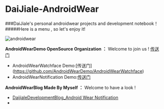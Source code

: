 # DaiJiale-AndroidWear
###DaiJiale's personal androidwear projects and development notebook！
#####Here is a menu , so let's enjoy it!

![androidwear](http://7xi6qz.com1.z0.glb.clouddn.com/github_androidwearcec9O56agrbEc.gif)

**AndroidWearDemo OpenSource Organization ：** Welcome to join us !  [传送门](https://github.com/AndroidWearDemo)
  - AndroidWearWatchface Demo:[传送门] (https://github.com/AndroidWearDemo/AndroidWearWatchface)
  - AndroidWearNotification Demo:[传送门](https://github.com/AndroidWearDemo/AndroidWearNotification)

**AndroidWearBlog Made By Myself ：** Welcome to have a look !
  - [DaijialeDevelopmentBlog_Android Wear Notification](http://note.youdao.com/share/?id=71762ef8f2368300e7e1a0d726e84655&type=note)
  - 
  

